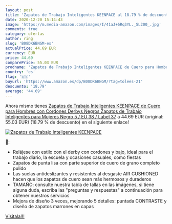 ```yaml
---
layout: post
title: 'Zapatos de Trabajo Inteligentes KEENPACE al 18.79 % de descuento'
date: 2020-12-20 15:14:43
image: 'https://m.media-amazon.com/images/I/41aJ+6Rq3YL._SL200_.jpg'
comments: true
category: ofertas
author: ring
slug: 'B08DK6BNGM-es'
actualPrice: 44.69 EUR
currency: EUR
price: 44.69
comparePrice: 55.03 EUR
prodname: 'Zapatos de Trabajo Inteligentes KEENPACE de Cuero para Hombres con Cordones Derbys Negros Zapatos de Trabajo Inteligentes para Mujeres Negro 5 / EU 38 / Label 37'
country: 'es'
flag: '🇪🇸'
buyurl: 'https://www.amazon.es/dp/B08DK6BNGM/?tag=tolees-21'
descuento: '18.79'
average: '44.69'
---
```


Ahora mismo tienes [Zapatos de Trabajo Inteligentes KEENPACE de Cuero para Hombres con Cordones Derbys Negros Zapatos de Trabajo Inteligentes para Mujeres Negro 5 / EU 38 / Label 37](https://www.amazon.es/dp/B08DK6BNGM/?tag=tolees-21) a 44.69 EUR (original: 55.03 EUR) (18.79 %  de descuento) en el siguiente enlace!

[![Zapatos de Trabajo Inteligentes KEENPACE](https://m.media-amazon.com/images/I/41aJ+6Rq3YL._SL200_.jpg)](https://www.amazon.es/dp/B08DK6BNGM/?tag=tolees-21)

🔎:

- Relájese con estilo con el derby con cordones y bajo, ideal para el trabajo diario, la escuela y ocasiones casuales, como fiestas
- Zapatos de punta lisa con parte superior de cuero de grano completo pulido
- Las suelas antideslizantes y resistentes al desgaste AIR CUSHIONED hacen que los zapatos de cuero sean más hermosos y duraderos
- TAMAÑO: consulte nuestra tabla de tallas en las imágenes, si tiene alguna duda, escriba las "preguntas y respuestas" a continuación para obtener nuestros servicios
- Mejora de diseño 3 veces, mejorando 5 detalles: puntada CONTRASTE y diseño de zapatos marrones en capas

[Visítala!!!](https://www.amazon.es/dp/B08DK6BNGM/?tag=tolees-21)
